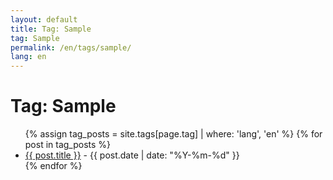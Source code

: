 ```yaml
---
layout: default
title: Tag: Sample
tag: Sample
permalink: /en/tags/sample/
lang: en
---
```


<!-- en/tags/sample.md -->
<h1>Tag: Sample</h1>
<ul>
  {% assign tag_posts = site.tags[page.tag] | where: 'lang', 'en' %}
  {% for post in tag_posts %}
    <li>
      <a href="{{ post.url }}">{{ post.title }}</a> - {{ post.date | date: "%Y-%m-%d" }}
    </li>
  {% endfor %}
</ul>
